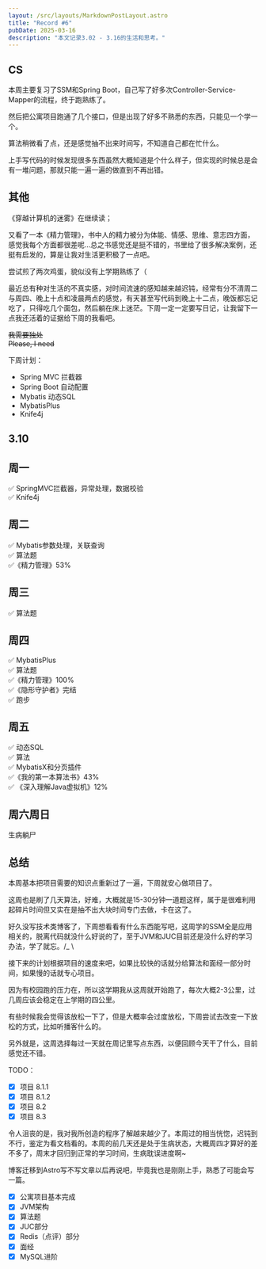 ```yaml
---
layout: /src/layouts/MarkdownPostLayout.astro
title: "Record #6"
pubDate: 2025-03-16
description: "本文记录3.02 - 3.16的生活和思考。"
---
```

## CS  
本周主要复习了SSM和Spring Boot，自己写了好多次Controller-Service-Mapper的流程，终于跑熟练了。  

然后把公寓项目跑通了几个接口，但是出现了好多不熟悉的东西，只能见一个学一个。  

算法稍微看了点，还是感觉抽不出来时间写，不知道自己都在忙什么。  

上手写代码的时候发现很多东西虽然大概知道是个什么样子，但实现的时候总是会有一堆问题，那就只能一遍一遍的做直到不再出错。  

## 其他  
《穿越计算机的迷雾》在继续读；  

又看了一本《精力管理》，书中人的精力被分为体能、情感、思维、意志四方面，感觉我每个方面都很差呢...总之书感觉还是挺不错的，书里给了很多解决案例，还挺有启发的，算是让我对生活更积极了一点吧。  

尝试煎了两次鸡蛋，貌似没有上学期熟练了（  

最近总有种对生活的不真实感，对时间流速的感知越来越迟钝，经常有分不清周二与周四、晚上十点和凌晨两点的感觉，有天甚至写代码到晚上十二点，晚饭都忘记吃了，只得吃几个面包，然后躺在床上迷茫。下周一定一定要写日记，让我留下一点我还活着的证据给下周的我看吧。  

~~我需要独处~~  
~~Please, I need~~  

下周计划：  
- Spring MVC 拦截器  
- Spring Boot 自动配置  
- Mybatis 动态SQL  
- MybatisPlus  
- Knife4j

## 3.10
## 周一  
✅ SpringMVC拦截器，异常处理，数据校验  
✅ Knife4j  
## 周二  
✅ Mybatis参数处理，关联查询  
✅ 算法题  
✅《精力管理》53%  
## 周三  
✅ 算法题  
## 周四  
✅ MybatisPlus  
✅ 算法题  
✅《精力管理》100%  
✅《隐形守护者》完结  
✅ 跑步  
## 周五  
✅ 动态SQL  
✅ 算法  
✅ MybatisX和分页插件  
✅《我的第一本算法书》43%  
✅ 《深入理解Java虚拟机》12%  

## 周六周日  

生病躺尸  


## 总结  

本周基本把项目需要的知识点重新过了一遍，下周就安心做项目了。

这周也是刷了几天算法，好难，大概就是15-30分钟一道题这样，属于是很难利用起碎片时间但又实在是抽不出大块时间专门去做，卡在这了。

好久没写技术类博客了，下周想看看有什么东西能写吧，这周学的SSM全是应用相关的，脱离代码就没什么好说的了，至于JVM和JUC目前还是没什么好的学习办法，学了就忘。/_ \  

接下来的计划根据项目的速度来吧，如果比较快的话就分给算法和面经一部分时间，如果慢的话就专心项目。

因为有校园跑的压力在，所以这学期我从这周就开始跑了，每次大概2-3公里，过几周应该会稳定在上学期的四公里。

有些时候我会觉得该放松一下了，但是大概率会过度放松，下周尝试去改变一下放松的方式，比如听播客什么的。

另外就是，这周选择每过一天就在周记里写点东西，以便回顾今天干了什么，目前感觉还不错。

TODO：
- [x] 项目 8.1.1
- [x] 项目 8.1.2
- [x] 项目 8.2
- [x] 项目 8.3

令人沮丧的是，我对我所创造的程序了解越来越少了。本周过的相当恍惚，迟钝到不行，鉴定为看文档看的。本周的前几天还是处于生病状态，大概周四才算好的差不多了，周末才回归到正常的学习时间，生病耽误进度啊~  

博客迁移到Astro写不写文章以后再说吧，毕竟我也是刚刚上手，熟悉了可能会写一篇。

- [x] 公寓项目基本完成
- [x] JVM架构
- [x] 算法题
- [x] JUC部分
- [x] Redis（点评）部分
- [x] 面经
- [x] MySQL进阶